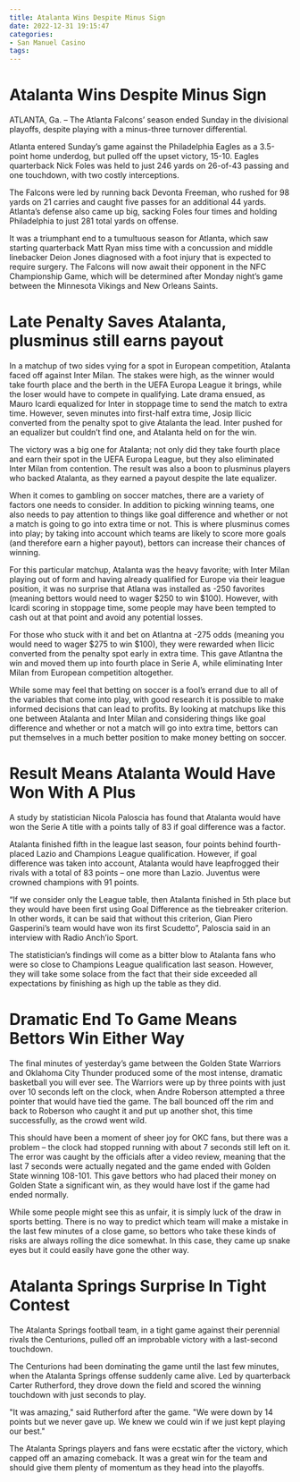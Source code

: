 ```yaml
---
title: Atalanta Wins Despite Minus Sign 
date: 2022-12-31 19:15:47
categories:
- San Manuel Casino
tags:
---
```



#  Atalanta Wins Despite Minus Sign 

ATLANTA, Ga. – The Atlanta Falcons’ season ended Sunday in the divisional playoffs, despite playing with a minus-three turnover differential.

Atlanta entered Sunday’s game against the Philadelphia Eagles as a 3.5-point home underdog, but pulled off the upset victory, 15-10. Eagles quarterback Nick Foles was held to just 246 yards on 26-of-43 passing and one touchdown, with two costly interceptions.

The Falcons were led by running back Devonta Freeman, who rushed for 98 yards on 21 carries and caught five passes for an additional 44 yards. Atlanta’s defense also came up big, sacking Foles four times and holding Philadelphia to just 281 total yards on offense.

It was a triumphant end to a tumultuous season for Atlanta, which saw starting quarterback Matt Ryan miss time with a concussion and middle linebacker Deion Jones diagnosed with a foot injury that is expected to require surgery. The Falcons will now await their opponent in the NFC Championship Game, which will be determined after Monday night’s game between the Minnesota Vikings and New Orleans Saints.

#  Late Penalty Saves Atalanta, plusminus still earns payout 

In a matchup of two sides vying for a spot in European competition, Atalanta faced off against Inter Milan. The stakes were high, as the winner would take fourth place and the berth in the UEFA Europa League it brings, while the loser would have to compete in qualifying. Late drama ensued, as Mauro Icardi equalized for Inter in stoppage time to send the match to extra time. However, seven minutes into first-half extra time, Josip Ilicic converted from the penalty spot to give Atalanta the lead. Inter pushed for an equalizer but couldn’t find one, and Atalanta held on for the win.

The victory was a big one for Atalanta; not only did they take fourth place and earn their spot in the UEFA Europa League, but they also eliminated Inter Milan from contention. The result was also a boon to plusminus players who backed Atalanta, as they earned a payout despite the late equalizer.

When it comes to gambling on soccer matches, there are a variety of factors one needs to consider. In addition to picking winning teams, one also needs to pay attention to things like goal difference and whether or not a match is going to go into extra time or not. This is where plusminus comes into play; by taking into account which teams are likely to score more goals (and therefore earn a higher payout), bettors can increase their chances of winning.

For this particular matchup, Atalanta was the heavy favorite; with Inter Milan playing out of form and having already qualified for Europe via their league position, it was no surprise that Atlana was installed as -250 favorites (meaning bettors would need to wager $250 to win $100). However, with Icardi scoring in stoppage time, some people may have been tempted to cash out at that point and avoid any potential losses.

For those who stuck with it and bet on Atlantna at -275 odds (meaning you would need to wager $275 to win $100), they were rewarded when Ilicic converted from the penalty spot early in extra time. This gave Atlantna the win and moved them up into fourth place in Serie A, while eliminating Inter Milan from European competition altogether.

While some may feel that betting on soccer is a fool’s errand due to all of the variables that come into play, with good research it is possible to make informed decisions that can lead to profits. By looking at matchups like this one between Atalanta and Inter Milan and considering things like goal difference and whether or not a match will go into extra time, bettors can put themselves in a much better position to make money betting on soccer.

#  Result Means Atalanta Would Have Won With A Plus 

A study by statistician Nicola Paloscia has found that Atalanta would have won the Serie A title with a points tally of 83 if goal difference was a factor.

Atalanta finished fifth in the league last season, four points behind fourth-placed Lazio and Champions League qualification. However, if goal difference was taken into account, Atalanta would have leapfrogged their rivals with a total of 83 points – one more than Lazio. Juventus were crowned champions with 91 points.

“If we consider only the League table, then Atalanta finished in 5th place but they would have been first using Goal Difference as the tiebreaker criterion. In other words, it can be said that without this criterion, Gian Piero Gasperini’s team would have won its first Scudetto”, Paloscia said in an interview with Radio Anch’io Sport.

The statistician’s findings will come as a bitter blow to Atalanta fans who were so close to Champions League qualification last season. However, they will take some solace from the fact that their side exceeded all expectations by finishing as high up the table as they did.

#  Dramatic End To Game Means Bettors Win Either Way 

The final minutes of yesterday’s game between the Golden State Warriors and Oklahoma City Thunder produced some of the most intense, dramatic basketball you will ever see. The Warriors were up by three points with just over 10 seconds left on the clock, when Andre Roberson attempted a three pointer that would have tied the game. The ball bounced off the rim and back to Roberson who caught it and put up another shot, this time successfully, as the crowd went wild.

This should have been a moment of sheer joy for OKC fans, but there was a problem – the clock had stopped running with about 7 seconds still left on it. The error was caught by the officials after a video review, meaning that the last 7 seconds were actually negated and the game ended with Golden State winning 108-101. This gave bettors who had placed their money on Golden State a significant win, as they would have lost if the game had ended normally.

While some people might see this as unfair, it is simply luck of the draw in sports betting. There is no way to predict which team will make a mistake in the last few minutes of a close game, so bettors who take these kinds of risks are always rolling the dice somewhat. In this case, they came up snake eyes but it could easily have gone the other way.

#  Atalanta Springs Surprise In Tight Contest

The Atalanta Springs football team, in a tight game against their perennial rivals the Centurions, pulled off an improbable victory with a last-second touchdown.

The Centurions had been dominating the game until the last few minutes, when the Atalanta Springs offense suddenly came alive. Led by quarterback Carter Rutherford, they drove down the field and scored the winning touchdown with just seconds to play.

"It was amazing," said Rutherford after the game. "We were down by 14 points but we never gave up. We knew we could win if we just kept playing our best."

The Atalanta Springs players and fans were ecstatic after the victory, which capped off an amazing comeback. It was a great win for the team and should give them plenty of momentum as they head into the playoffs.